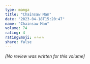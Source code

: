 ```yaml
---
type: manga
title: "Chainsaw Man"
date: "2023-04-18T15:20:47"
name: "Chainsaw Man"
volume: 74
rating: 4
ratingEmoji: ⭐️⭐️⭐️⭐️
share: false
---
```


*[No review was written for this volume]*
